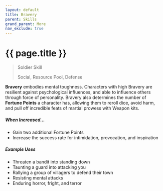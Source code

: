 ```yaml
---
layout: default
title: Bravery
parent: Skills
grand_parent: More
nav_exclude: true
---
```


# {{ page.title }}

> Soldier Skill
>
> Social, Resource Pool, Defense

**<span style="color: {{ site.soldier_color }}">Bravery</span>** embodies mental toughness. Characters with high Bravery are resilient against psychological influences, and able to influence others through force of personality. Bravery also determines the number of **Fortune Points** a character has, allowing them to reroll dice, avoid harm, and pull off incredible feats of martial prowess with Weapon kits.

##### When Increased...

- Gain two additional Fortune Points
- Increase the success rate for intimidation, provocation, and inspiration

##### Example Uses

- Threaten a bandit into standing down
- Taunting a guard into attacking you
- Rallying a group of villagers to defend their town
- Resisting mental attacks
- Enduring horror, fright, and terror
